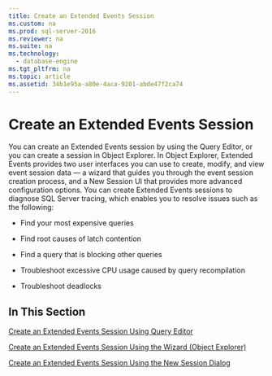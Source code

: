 ```yaml
---
title: Create an Extended Events Session
ms.custom: na
ms.prod: sql-server-2016
ms.reviewer: na
ms.suite: na
ms.technology: 
  - database-engine
ms.tgt_pltfrm: na
ms.topic: article
ms.assetid: 34b1e95a-a80e-4aca-9201-abde47f2ca74
---
```

# Create an Extended Events Session
  You can create an Extended Events session by using the Query Editor, or you can create a session in Object Explorer. In Object Explorer, Extended Events provides two user interfaces you can use to create, modify, and view event session data — a wizard that guides you through the event session creation process, and a New Session UI that provides more advanced configuration options. You can create Extended Events sessions to diagnose SQL Server tracing, which enables you to resolve issues such as the following:  
  
-   Find your most expensive queries  
  
-   Find root causes of latch contention  
  
-   Find a query that is blocking other queries  
  
-   Troubleshoot excessive CPU usage caused by query recompilation  
  
-   Troubleshoot deadlocks  
  
## In This Section  
 [Create an Extended Events Session Using Query Editor](../../Topics\TopicNameNotContainA/Create-an-Extended-Events-Session-Using-Query-Editor.md)  
  
 [Create an Extended Events Session Using the Wizard &#40;Object Explorer&#41;](../Topic/Create%20an%20Extended%20Events%20Session%20Using%20the%20Wizard%20\(Object%20Explorer\).md)  
  
 [Create an Extended Events Session Using the New Session Dialog](../../Topics\TopicNameNotContainA/Create-an-Extended-Events-Session-Using-the-New-Session-Dialog.md)  
  
  